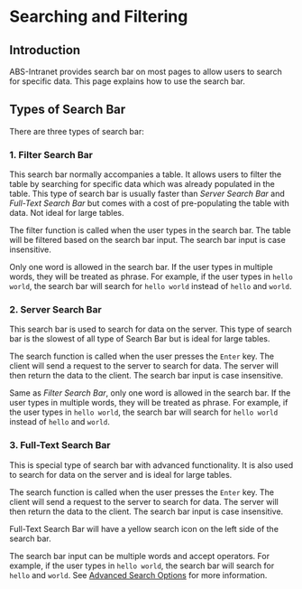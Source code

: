 # Searching and Filtering

## Introduction

ABS-Intranet provides search bar on most pages to allow users to search for specific data. This page explains how to use the search bar.

## Types of Search Bar

There are three types of search bar:

### 1. Filter Search Bar

This search bar normally accompanies a table. It allows users to filter the table by searching for specific data which was already populated in the table. This type of search bar is usually faster than _Server Search Bar_ and _Full-Text Search Bar_ but comes with a cost of pre-populating the table with data. Not ideal for large tables.

The filter function is called when the user types in the search bar. The table will be filtered based on the search bar input. The search bar input is case insensitive.

Only one word is allowed in the search bar. If the user types in multiple words, they will be treated as phrase. For example, if the user types in `hello world`, the search bar will search for `hello world` instead of `hello` and `world`.

### 2. Server Search Bar

This search bar is used to search for data on the server. This type of search bar is the slowest of all type of Search Bar but is ideal for large tables.

The search function is called when the user presses the `Enter` key. The client will send a request to the server to search for data. The server will then return the data to the client. The search bar input is case insensitive.

Same as _Filter Search Bar_, only one word is allowed in the search bar. If the user types in multiple words, they will be treated as phrase. For example, if the user types in `hello world`, the search bar will search for `hello world` instead of `hello` and `world`.

### 3. Full-Text Search Bar

This is special type of search bar with advanced functionality. It is also used to search for data on the server and is ideal for large tables.

The search function is called when the user presses the `Enter` key. The client will send a request to the server to search for data. The server will then return the data to the client. The search bar input is case insensitive.

Full-Text Search Bar will have a yellow search icon on the left side of the search bar.

The search bar input can be multiple words and accept operators. For example, if the user types in `hello world`, the search bar will search for `hello` and `world`. See [Advanced Search Options](/concepts/advanced-search-options/) for more information.

